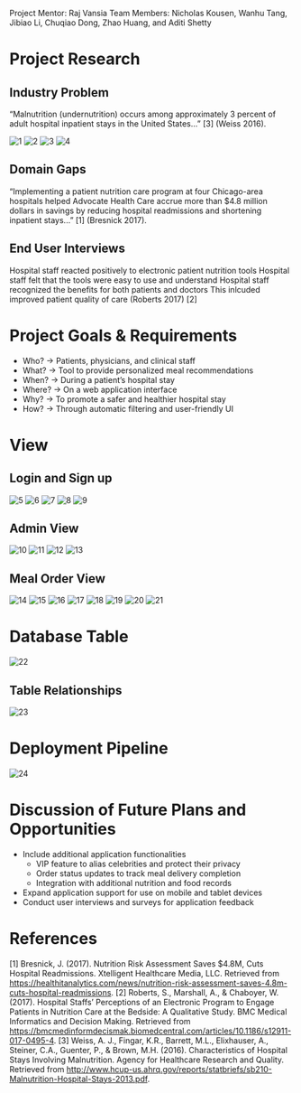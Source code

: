 Project Mentor: Raj Vansia
Team Members: Nicholas Kousen, Wanhu Tang, Jibiao Li, Chuqiao Dong, Zhao Huang, and Aditi Shetty

# Project Research
  ##  Industry Problem
  “Malnutrition (undernutrition) occurs among approximately 3 percent of adult hospital inpatient stays in the United States...” [3] (Weiss 2016).
  
  ![1](images/1.png)
  ![2](images/2.png)
  ![3](images/3.png)
  ![4](images/4.png)

  ##  Domain Gaps
  “Implementing a patient nutrition care program at four Chicago-area hospitals helped Advocate Health Care accrue more than $4.8 million dollars in savings by reducing hospital
readmissions and shortening inpatient stays...” [1] (Bresnick 2017).

  ##  End User Interviews
  Hospital staff reacted positively to electronic patient nutrition tools Hospital staff felt that the tools were easy to use and understand Hospital staff recognized the benefits for both patients and doctors
This inlcuded improved patient quality of care (Roberts 2017) [2]

# Project Goals & Requirements
  * Who?	→ Patients, physicians, and clinical staff
  * What?	→ Tool to provide personalized meal recommendations
  * When?	→ During a patient’s hospital stay
  * Where?	→ On a web application interface
  * Why?	→ To promote a safer and healthier hospital stay
  * How?	→ Through automatic filtering and user-friendly UI

# View
  ##  Login and Sign up
  ![5](images/5.png)
  ![6](images/6.png)
  ![7](images/7.png)
  ![8](images/8.png)
  ![9](images/9.png)
  
  ##  Admin View
  ![10](images/10.PNG)
  ![11](images/11.PNG)
  ![12](images/12.PNG)
  ![13](images/13.PNG)
  
  ##  Meal Order View
  ![14](images/14.PNG)
  ![15](images/15.PNG)
  ![16](images/16.PNG)
  ![17](images/17.PNG)
  ![18](images/18.PNG)
  ![19](images/19.PNG)
  ![20](images/20.PNG)
  ![21](images/21.PNG)
  
# Database Table
  ![22](images/22.PNG)
  
  ##  Table Relationships
   ![23](images/23.PNG)
   
# Deployment Pipeline
  ![24](images/24.PNG)
  
# Discussion of Future Plans and Opportunities
  * Include additional application functionalities
    * VIP feature to alias celebrities and protect their privacy
    * Order status updates to track meal delivery completion
    * Integration with additional nutrition and food records
  * Expand application support for use on mobile and tablet devices
  * Conduct user interviews and surveys for application feedback

# References
[1] Bresnick, J. (2017). Nutrition Risk Assessment Saves $4.8M, Cuts Hospital Readmissions. Xtelligent Healthcare Media, LLC. Retrieved from https://healthitanalytics.com/news/nutrition-risk-assessment-saves-4.8m-cuts-hospital-readmissions.
[2] Roberts, S., Marshall, A., & Chaboyer, W. (2017). Hospital Staffs’ Perceptions of an Electronic Program to Engage Patients in Nutrition Care at the Bedside: A Qualitative Study. BMC Medical Informatics and Decision Making. Retrieved from https://bmcmedinformdecismak.biomedcentral.com/articles/10.1186/s12911-017-0495-4.
[3] Weiss, A. J., Fingar, K.R., Barrett, M.L., Elixhauser, A., Steiner, C.A., Guenter, P., & Brown, M.H. (2016). Characteristics of Hospital Stays Involving Malnutrition. Agency for Healthcare Research and Quality. Retrieved from http://www.hcup-us.ahrq.gov/reports/statbriefs/sb210-Malnutrition-Hospital-Stays-2013.pdf.

